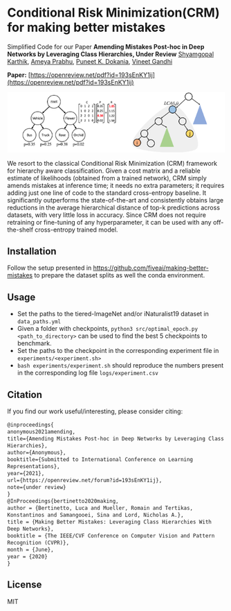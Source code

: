 # Conditional Risk Minimization(CRM) for making better mistakes
Simplified Code for our Paper **Amending Mistakes Post-hoc in Deep Networks by Leveraging Class Hierarchies, Under Review**
[Shyamgopal Karthik](https://github.com/sgk98), [Ameya Prabhu](https://drimpossible.github.io), [Puneet K. Dokania](https://puneetkdokania.github.io), [Vineet Gandhi](https://faculty.iiit.ac.in/~vgandhi/)

**Paper:** [https://openreview.net/pdf?id=193sEnKY1ij](https://openreview.net/pdf?id=193sEnKY1ij)

<a href="url"><img src="https://github.com/sgk98/CRM-Better-Mistakes/blob/main/CRM_figure.png" ></a>

We resort to the classical Conditional Risk Minimization (CRM) framework for hierarchy aware classification. Given a cost matrix and a reliable estimate of likelihoods (obtained from a trained network), CRM simply amends mistakes at inference time; it needs no extra parameters; it requires adding just one line of code to the standard cross-entropy baseline. It significantly outperforms the state-of-the-art and consistently obtains large reductions in the average hierarchical distance of top-k predictions across datasets, with very little loss in accuracy. Since CRM does not require retraining or fine-tuning of any hyperparameter, it can be used with any off-the-shelf cross-entropy trained model. 


## Installation 
Follow the setup presented in https://github.com/fiveai/making-better-mistakes to prepare the dataset splits as well the conda environment.

## Usage
 - Set the paths to the tiered-ImageNet and/or iNaturalist19 dataset in `data_paths.yml`
 - Given a folder with checkpoints, `python3 src/optimal_epoch.py <path_to_directory>` can be used to find the best 5 checkpoints to benchmark.
 - Set the paths to the checkpoint in the corresponding experiment file in `experiments/<experiment.sh>`
 - `bash experiments/experiment.sh` should reproduce the numbers present in the corresponding log file `logs/experiment.csv`
 
## Citation

If you find our work useful/interesting, please consider citing:
```
@inproceedings{
anonymous2021amending,
title={Amending Mistakes Post-hoc in Deep Networks by Leveraging Class Hierarchies},
author={Anonymous},
booktitle={Submitted to International Conference on Learning Representations},
year={2021},
url={https://openreview.net/forum?id=193sEnKY1ij},
note={under review}
}
@InProceedings{bertinetto2020making,
author = {Bertinetto, Luca and Mueller, Romain and Tertikas, Konstantinos and Samangooei, Sina and Lord, Nicholas A.},
title = {Making Better Mistakes: Leveraging Class Hierarchies With Deep Networks},
booktitle = {The IEEE/CVF Conference on Computer Vision and Pattern Recognition (CVPR)},
month = {June},
year = {2020}
} 

```

## License
MIT

